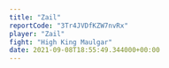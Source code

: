 ```yaml
---
title: "Zail"
reportCode: "3Tr4JVDfKZW7nvRx"
player: "Zail"
fight: "High King Maulgar"
date: 2021-09-08T18:55:49.344000+00:00
---
```

